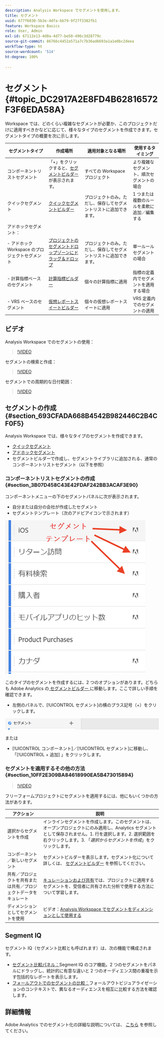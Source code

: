 ```yaml
---
description: Analysis Workspace でセグメントを使用します。
title: セグメント
uuid: 677f6030-5b3e-4dfa-bb79-9f27f3382fb1
feature: Workspace Basics
role: User, Admin
exl-id: 67112e13-4d0a-4d77-be50-496c3d28779c
source-git-commit: 86766c4452a571a7c7b36ad6693a1a1e0bc2deea
workflow-type: ht
source-wordcount: '514'
ht-degree: 100%

---
```



# セグメント {#topic_DC2917A2E8FD4B62816572F3F6EDA58A}

Workspace では、どのくらい複雑なセグメントが必要か、このプロジェクトだけに適用すべきかなどに応じて、様々なタイプのセグメントを作成できます。セグメントタイプの概要を次に示します。

| セグメントタイプ | 作成場所 | 適用対象となる場所 | 使用するタイミング |
| --- | --- | --- | --- |
| コンポーネントリストセグメント | 「+」をクリックすると、[セグメントビルダー](/help/components/segmentation/segmentation-workflow/seg-build.md)が表示されます。 | すべての Workspace プロジェクト | より複雑なセグメント、順次セグメントの場合 |
| クイックセグメント | [クイックセグメントビルダー](/help/analyze/analysis-workspace/components/segments/quick-segments.md) | プロジェクトのみ。ただし、保存してセグメントリストに追加できます。 | 1 つまたは複数のルールを柔軟に追加／編集する |
| アドホックセグメント： |  |  |  |
| - アドホック Workspace のプロジェクトセグメント | [プロジェクトのセグメントドロップゾーンにドラッグ＆ドロップ](/help/analyze/analysis-workspace/components/segments/ad-hoc-segments.md) | プロジェクトのみ。ただし、保存してセグメントリストに追加できます。 | 単一ルールセグメントの場合 |
| - 計算指標ベースのセグメント | [計算指標ビルダー](https://experienceleague.adobe.com/docs/analytics/components/calculated-metrics/calcmetric-workflow/metrics-with-segments.html?lang=ja) | 個々の計算指標に適用 | 指標の定義内でセグメントを適用する場合 |
| - VRS ベースのセグメント | [仮想レポートスイートビルダー](https://experienceleague.adobe.com/docs/analytics/components/virtual-report-suites/vrs-workflow/vrs-create.html?lang=ja) | 個々の仮想レポートスイートに適用 | VRS 定義内でのセグメントの適用 |

## ビデオ

Analysis Workspace でのセグメントの使用：

>[!VIDEO](https://video.tv.adobe.com/v/23977/?quality=12)

セグメントの検索と作成：

>[!VIDEO](https://video.tv.adobe.com/v/334092/?quality=12)

セグメントでの周期的な日付範囲：

>[!VIDEO](https://video.tv.adobe.com/v/25403/?quality=12)

## セグメントの作成 {#section_693CFADA668B4542B982446C2B4CF0F5}

Analysis Workspace では、様々なタイプのセグメントを作成できます。

* [クイックセグメント](/help/analyze/analysis-workspace/components/segments/quick-segments.md)
* [アドホックセグメント](/help/analyze/analysis-workspace/components/segments/ad-hoc-segments.md)
* セグメントビルダーで作成し、セグメントライブラリに追加される、通常のコンポーネントリストセグメント（以下を参照）

### コンポーネントリストセグメントの作成 {#section_3B07D458C43E42FDAF242BB3ACAF3E90}

コンポーネントメニューの下のセグメントパネルに次が表示されます。
* 自分または自分の会社が作成したセグメント
* セグメントテンプレート（次のアドビアイコンで示されます）

![](assets/segment_icons.png)

このタイプのセグメントを作成するには、2 つのオプションがあります。どちらも Adobe Analytics の[ セグメントビルダー ](/help/components/segmentation/segmentation-workflow/seg-build.md)に移動します。ここで詳しい手順を確認できます。

* 左側のパネルで、[!UICONTROL セグメント]の横のプラス記号（+）をクリックします。

![](assets/create-seg.png)

 または

* [!UICONTROL コンポーネント]／[!UICONTROL セグメント]に移動し、「[!UICONTROL + 追加] 」をクリックします。


### セグメントを適用するその他の方法 {#section_10FF2E309BA84618990EA5B473015894}

>[!VIDEO](https://video.tv.adobe.com/v/30994/?quality=12)

フリーフォームプロジェクトにセグメントを適用するには、他にもいくつかの方法があります。

| アクション | 説明 |
|--- |--- |
| 選択からセグメントを作成 | インラインセグメントを作成します。このセグメントは、オープンプロジェクトにのみ適用し、Analytics セグメントとして保存されません。1. 行を選択します。2. 選択範囲を右クリックします。3. 「*選択からセグメントを作成*」をクリックします。 |
| コンポーネント／新しいセグメント | セグメントビルダーを表示します。セグメント化について詳しくは、 [セグメントビルダー](https://experienceleague.adobe.com/docs/analytics/components/segmentation/segmentation-workflow/seg-build.html?lang=ja) を参照してください。 |
| 共有／プロジェクトを共有または共有／プロジェクトデータをキュレート | [キュレーションおよび共有](https://experienceleague.adobe.com/docs/analytics/analyze/analysis-workspace/curate-share/curate.html?lang=ja#concept_4A9726927E7C44AFA260E2BB2721AFC6)では、プロジェクトに適用するセグメントを、受信者に共有された分析で使用する方法について学習します。 |
| ディメンションとしてセグメントを使用 | ビデオ：[Analysis Workspace でセグメントをディメンションとして使用する](https://experienceleague.adobe.com/docs/analytics-learn/tutorials/analysis-workspace/applying-segments/using-segments-as-dimensions-in-analysis-workspace.html?lang=ja) |

## Segment IQ

セグメント IQ（セグメント比較とも呼ばれます）は、次の機能で構成されます。

* [ セグメント比較パネル：](/help/analyze/analysis-workspace/c-panels/c-segment-comparison/segment-comparison.md)Segment IQ のコア機能。2 つのセグメントをパネルにドラッグし、統計的に有意な違いと 2 つのオーディエンス間の重複を示す包括的なレポートを表示します。
* [フォールアウトでのセグメントの比較：](/help/analyze/analysis-workspace/visualizations/fallout/compare-segments-fallout.md)フォールアウトビジュアライゼーションのコンテキストで、異なるオーディエンスを相互に比較する方法を確認します。

## 詳細情報

Adobe Analytics でのセグメント化の詳細な説明については、 [こちら](/help/components/segmentation/seg-overview.md) を参照してください。